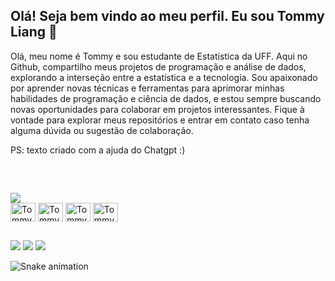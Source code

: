## Olá! Seja bem vindo ao meu perfil. Eu sou Tommy Liang  👋


Olá, meu nome é Tommy e sou estudante de Estatística da UFF. Aqui no Github, compartilho meus projetos de programação e análise de dados, explorando a interseção entre a estatística e a tecnologia. Sou apaixonado por aprender novas técnicas e ferramentas para aprimorar minhas habilidades de programação e ciência de dados, e estou sempre buscando novas oportunidades para colaborar em projetos interessantes. Fique à vontade para explorar meus repositórios e entrar em contato caso tenha alguma dúvida ou sugestão de colaboração.


PS: texto criado com a ajuda do Chatgpt :) 


<br>

##
    
<div>
<img src="https://github-readme-stats.vercel.app/api?username=tommyliang095&show_icons=true&theme=dracula" />
  
</div>

  
  
 <div>
 <img align="center" alt="Tommy-R" height="30" width="40" src="https://cdn.jsdelivr.net/gh/devicons/devicon/icons/rstudio/rstudio-plain.svg" />
 <img align="center" alt="Tommy-R" height="30" width="40" src="https://cdn.jsdelivr.net/gh/devicons/devicon/icons/python/python-original.svg" />
 <img align="center" alt="Tommy-R" height="30" width="40" src="https://cdn.jsdelivr.net/gh/devicons/devicon/icons/photoshop/photoshop-plain.svg" />
 <img align="center" alt="Tommy-R" height="30" width="40" src="https://cdn.jsdelivr.net/gh/devicons/devicon/icons/maya/maya-original.svg" />  
 </div>
    
  ##
    
  <div> 
  <a href="https://instagram.com/tommyliang095" target="_blank"><img src="https://img.shields.io/badge/-Instagram-%23E4405F?style=for-the-badge&logo=instagram&logoColor=white" target="_blank"></a>
  <a href = "mailto:tommyliang091@gmail.com"><img src="https://img.shields.io/badge/-Gmail-%23333?style=for-the-badge&logo=gmail&logoColor=white" target="_blank"></a>
  <a href="https://www.linkedin.com/in/tommy-liang-wei-cheng-0b3892153/" target="_blank"><img src="https://img.shields.io/badge/-LinkedIn-%230077B5?style=for-the-badge&logo=linkedin&logoColor=white" target="_blank"></a> 
</div>

![Snake animation](https://github.com/tommyliang095/tommyliang095/blob/output/github-contribution-grid-snake.svg)
